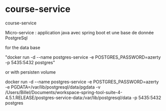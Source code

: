 # course-service
course-service

Micro-service : application java avec spring boot et une base de donnée PostgreSql

for the data base 

"docker run -d  --name postgres-service  -e POSTGRES_PASSWORD=azerty  -p 5435:5432 postgres"

or with persisten volume 

docker run -d  --name postgres-service  -e POSTGRES_PASSWORD=azerty  -e PGDATA=/var/lib/postgresql/data/pgdata -v /Users/Billel/Documents/workspace-spring-tool-suite-4-4.5.1.RELEASE/postgres-service-data:/var/lib/postgresql/data -p 5435:5432 postgres
